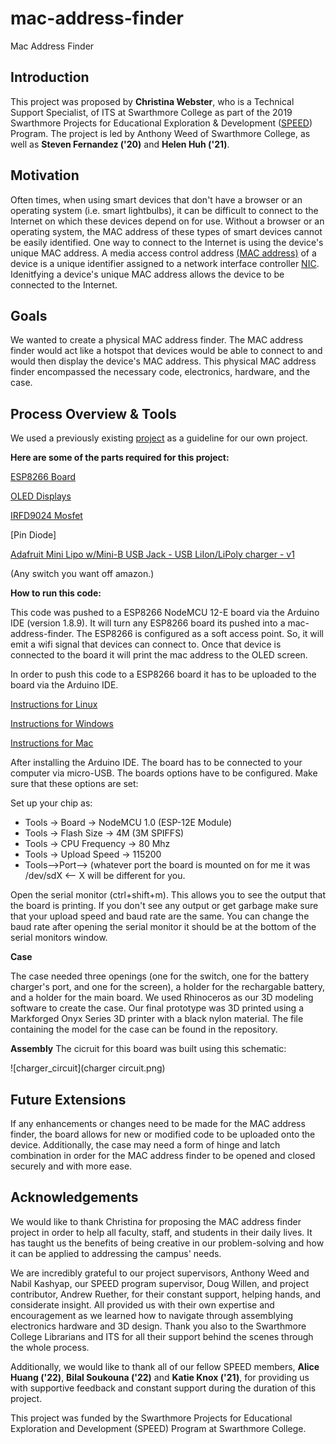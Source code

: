 # mac-address-finder

Mac Address Finder 

## Introduction
This project was proposed by **Christina Webster**, who is a Technical Support Specialist, of ITS at Swarthmore College as part of the 2019 Swarthmore Projects for Educational Exploration & Development ([SPEED](https://www.swarthmore.edu/its/swarthmore-projects-educational-exploration-and-development-speed-program)) Program. The project is led by Anthony Weed of Swarthmore College, as well as **Steven Fernandez ('20)** and **Helen Huh ('21)**.

## Motivation
Often times, when using smart devices that don't have a browser or an operating system (i.e. smart lightbulbs), it can be difficult to connect to the Internet on which these devices depend on for use. Without a browser or an operating system, the MAC address of these types of smart devices cannot be easily identified. One way to connect to the Internet is using the device's unique MAC address. A media access control address [(MAC address)](https://en.wikipedia.org/wiki/MAC_address) of a device is a unique identifier assigned to a network interface controller [NIC](https://en.wikipedia.org/wiki/Network_interface_controller). Idenitfying a device's unique MAC address allows the device to be connected to the Internet. 

## Goals
We wanted to create a physical MAC address finder. The MAC address finder would act like a hotspot that devices would be able to connect to and would then display the device's MAC address. This physical MAC address finder encompassed the necessary code, electronics, hardware, and the case.

## Process Overview & Tools

We used a previously existing [project](https://learn.adafruit.com/mac-address-finder) as a guideline for our own project.

**Here are some of the parts required for this project:**

[ESP8266 Board](https://www.amazon.com/gp/product/B07L8W9SP3/ref=ppx_yo_dt_b_asin_title_o00_s00?ie=UTF8&psc=1)

[OLED Displays](https://www.amazon.com/gp/product/B0761LV1SD/ref=ppx_yo_dt_b_asin_title_o00_s00?ie=UTF8&psc=1)

[IRFD9024 Mosfet](https://www.vishay.com/docs/91137/sihfd902.pdf)

[Pin Diode]

[Adafruit Mini Lipo w/Mini-B USB Jack - USB LiIon/LiPoly charger - v1](https://www.adafruit.com/product/1905?gclid=Cj0KCQjwvo_qBRDQARIsAE-bsH__Asb4inO1-XE0V_F_KAbHImAmh22P0SS0DY36mvQU5T1CZnm-2j8aAr6FEALw_wcB)

(Any switch you want off amazon.)

**How to run this code:**

This code was pushed to a ESP8266 NodeMCU 12-E board via the Arduino IDE (version 1.8.9). It will turn any ESP8266 board its pushed into a mac-address-finder. The ESP8266 is configured as a soft access point. So, it will emit a wifi signal that devices can connect to. Once that device is connected to the board it will print the mac address to the OLED screen.

In order to push this code to a ESP8266 board it has to be uploaded to the board via the Arduino IDE.

[Instructions for Linux](https://www.arduino.cc/en/Guide/Linux#toc4)

[Instructions for Windows](https://www.arduino.cc/en/Guide/Windows)

[Instructions for Mac](https://www.arduino.cc/en/Guide/MacOSX)

After installing the Arduino IDE. The board has to be connected to your computer via micro-USB. The boards options have to be configured. Make sure that these options are set:

Set up your chip as:
* Tools -> Board -> NodeMCU 1.0 (ESP-12E Module)
* Tools -> Flash Size -> 4M (3M SPIFFS)
* Tools -> CPU Frequency -> 80 Mhz
* Tools -> Upload Speed -> 115200
* Tools-->Port--> (whatever port the board is mounted on for me it was /dev/sdX <-- X will be different for you.

Open the serial monitor (ctrl+shift+m). This allows you to see the output that the board is printing. If you don't see any output or get garbage make sure that your upload speed and baud rate are the same. You can change the baud rate after opening the serial monitor it should be at the bottom of the serial monitors window.

**Case**

The case needed three openings (one for the switch, one for the battery charger's port, and one for the screen), a holder for the rechargable battery, and a holder for the main board. We used Rhinoceros as our 3D modeling software to create the case. Our final prototype was 3D printed using a Markforged Onyx Series 3D printer with a black nylon material. The file containing the model for the case can be found in the repository. 

**Assembly**
The cicruit for this board was built using this schematic:

![charger_circuit](charger circuit.png)


## Future Extensions

If any enhancements or changes need to be made for the MAC address finder, the board allows for new or modified code to be uploaded onto the device. Additionally, the case may need a form of hinge and latch combination in order for the MAC address finder to be opened and closed securely and with more ease. 

## Acknowledgements

We would like to thank Christina for proposing the MAC address finder project in order to help all faculty, staff, and students in their daily lives. It has taught us the benefits of being creative in our problem-solving and how it can be applied to addressing the campus' needs.

We are incredibly grateful to our project supervisors, Anthony Weed and Nabil Kashyap, our SPEED program supervisor, Doug Willen, and project contributor, Andrew Ruether, for their constant support, helping hands, and considerate insight. All provided us with their own expertise and encouragement as we learned how to navigate through assemblying electronics hardware and 3D design. Thank you also to the Swarthmore College Librarians and ITS for all their support behind the scenes through the whole process.

Additionally, we would like to thank all of our fellow SPEED members, **Alice Huang ('22)**, **Bilal Soukouna ('22)** and **Katie Knox ('21)**, for providing us with supportive feedback and constant support during the duration of this project.

This project was funded by the Swarthmore Projects for Educational Exploration and Development (SPEED) Program at Swarthmore College.
